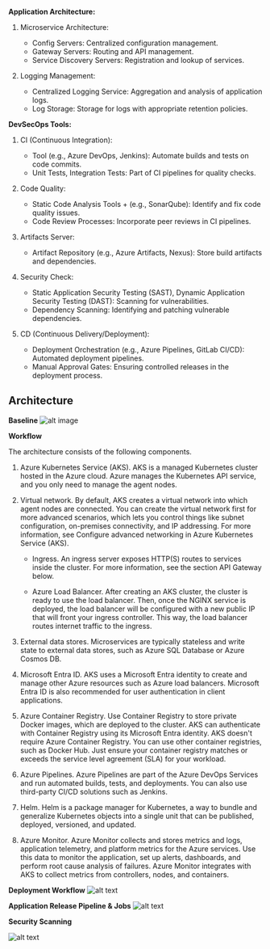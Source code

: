 **Application Architecture:**
1. Microservice Architecture:

    + Config Servers: Centralized configuration management.
    + Gateway Servers: Routing and API management.
    + Service Discovery Servers: Registration and lookup of services.
2. Logging Management:

    + Centralized Logging Service: Aggregation and analysis of application logs.
    + Log Storage: Storage for logs with appropriate retention policies.

**DevSecOps Tools:**
1. CI (Continuous Integration):

    + Tool (e.g., Azure DevOps, Jenkins): Automate builds and tests on code commits.
    + Unit Tests, Integration Tests: Part of CI pipelines for quality checks.

2. Code Quality:

    + Static Code Analysis Tools + (e.g., SonarQube): 
    Identify and fix code quality issues.
    + Code Review Processes: Incorporate peer reviews in CI pipelines.

3. Artifacts Server:

    + Artifact Repository (e.g., Azure Artifacts, Nexus): 
Store build artifacts and dependencies.

4. Security Check:

    +  Static Application Security Testing (SAST), Dynamic Application Security Testing (DAST): Scanning for vulnerabilities.
    + Dependency Scanning: Identifying and patching vulnerable dependencies.
5. CD (Continuous Delivery/Deployment):

    + Deployment Orchestration (e.g., Azure Pipelines, GitLab CI/CD): Automated deployment pipelines.
    + Manual Approval Gates: Ensuring controlled releases in the deployment process.


## Architecture
**Baseline**
![alt image](https://learn.microsoft.com/en-us/azure/architecture/reference-architectures/containers/aks-microservices/images/aks.svg)

**Workflow**

The architecture consists of the following components.

1. Azure Kubernetes Service (AKS). AKS is a managed Kubernetes cluster hosted in the Azure cloud. Azure manages the Kubernetes API service, and you only need to manage the agent nodes.

2. Virtual network. By default, AKS creates a virtual network into which agent nodes are connected. You can create the virtual network first for more advanced scenarios, which lets you control things like subnet configuration, on-premises connectivity, and IP addressing. For more information, see Configure advanced networking in Azure Kubernetes Service (AKS).

    + Ingress. An ingress server exposes HTTP(S) routes to services inside the cluster. For more information, see the section API Gateway below.

    + Azure Load Balancer. After creating an AKS cluster, the cluster is ready to use the load balancer. Then, once the NGINX service is deployed, the load balancer will be configured with a new public IP that will front your ingress controller. This way, the load balancer routes internet traffic to the ingress.

3. External data stores. Microservices are typically stateless and write state to external data stores, such as Azure SQL Database or Azure Cosmos DB.

4. Microsoft Entra ID. AKS uses a Microsoft Entra identity to create and manage other Azure resources such as Azure load balancers. Microsoft Entra ID is also recommended for user authentication in client applications.

5. Azure Container Registry. Use Container Registry to store private Docker images, which are deployed to the cluster. AKS can authenticate with Container Registry using its Microsoft Entra identity. AKS doesn't require Azure Container Registry. You can use other container registries, such as Docker Hub. Just ensure your container registry matches or exceeds the service level agreement (SLA) for your workload.

6. Azure Pipelines. Azure Pipelines are part of the Azure DevOps Services and run automated builds, tests, and deployments. You can also use third-party CI/CD solutions such as Jenkins.

7. Helm. Helm is a package manager for Kubernetes, a way to bundle and generalize Kubernetes objects into a single unit that can be published, deployed, versioned, and updated.

8. Azure Monitor. Azure Monitor collects and stores metrics and logs, application telemetry, and platform metrics for the Azure services. Use this data to monitor the application, set up alerts, dashboards, and perform root cause analysis of failures. Azure Monitor integrates with AKS to collect metrics from controllers, nodes, and containers.

**Deployment Workflow**
![alt text](https://learn.microsoft.com/en-us/azure/architecture/guide/aks/media/aks-cicd-azure-pipelines-architecture.svg#lightbox)


**Application Release Pipeline & Jobs**
![alt text](https://miro.medium.com/v2/resize:fit:828/format:webp/1*KarJfifaVtnaR6PDyiEb-A.jpeg)

**Security Scanning**

![alt text](https://res.cloudinary.com/practicaldev/image/fetch/s--ANE7aULC--/c_limit%2Cf_auto%2Cfl_progressive%2Cq_auto%2Cw_800/https://dev-to-uploads.s3.amazonaws.com/uploads/articles/cxy0j26mqjn17vqwgqyw.png)